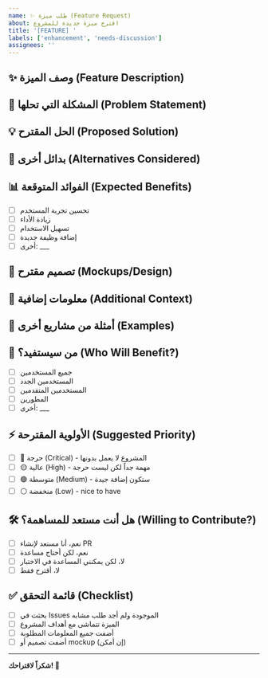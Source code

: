 ```yaml
---
name: ✨ طلب ميزة (Feature Request)
about: اقترح ميزة جديدة للمشروع
title: '[FEATURE] '
labels: ['enhancement', 'needs-discussion']
assignees: ''
---
```


## ✨ وصف الميزة (Feature Description)

<!-- وصف واضح ومختصر للميزة المقترحة -->

## 🎯 المشكلة التي تحلها (Problem Statement)

<!-- ما المشكلة التي ستحلها هذه الميزة؟ -->
<!-- مثال: أواجه صعوبة في... -->

## 💡 الحل المقترح (Proposed Solution)

<!-- كيف تتصور تنفيذ هذه الميزة؟ -->
<!-- كن محدداً قدر الإمكان -->

## 🔄 بدائل أخرى (Alternatives Considered)

<!-- هل فكرت في حلول بديلة؟ -->
<!-- لماذا تفضل الحل المقترح؟ -->

## 📊 الفوائد المتوقعة (Expected Benefits)

<!-- ما الفوائد التي ستجلبها هذه الميزة؟ -->

- [ ] تحسين تجربة المستخدم
- [ ] زيادة الأداء
- [ ] تسهيل الاستخدام
- [ ] إضافة وظيفة جديدة
- [ ] أخرى: ___

## 🎨 تصميم مقترح (Mockups/Design)

<!-- إذا كان لديك تصميم أو mockup، أضفه هنا -->

## 📝 معلومات إضافية (Additional Context)

<!-- أي معلومات أخرى قد تكون مفيدة -->

## 🔗 أمثلة من مشاريع أخرى (Examples)

<!-- هل رأيت هذه الميزة في مشاريع أخرى؟ -->
<!-- أضف روابط أو لقطات شاشة -->

## 👥 من سيستفيد؟ (Who Will Benefit?)

<!-- من سيستفيد من هذه الميزة؟ -->

- [ ] جميع المستخدمين
- [ ] المستخدمين الجدد
- [ ] المستخدمين المتقدمين
- [ ] المطورين
- [ ] أخرى: ___

## ⚡ الأولوية المقترحة (Suggested Priority)

<!-- ما مدى أهمية هذه الميزة بالنسبة لك؟ -->

- [ ] 🔴 حرجة (Critical) - المشروع لا يعمل بدونها
- [ ] 🟡 عالية (High) - مهمة جداً لكن ليست حرجة
- [ ] 🟢 متوسطة (Medium) - ستكون إضافة جيدة
- [ ] ⚪ منخفضة (Low) - nice to have

## 🛠️ هل أنت مستعد للمساهمة؟ (Willing to Contribute?)

<!-- هل أنت مستعد للعمل على تنفيذ هذه الميزة؟ -->

- [ ] نعم، أنا مستعد لإنشاء PR
- [ ] نعم، لكن أحتاج مساعدة
- [ ] لا، لكن يمكنني المساعدة في الاختبار
- [ ] لا، أقترح فقط

## ✅ قائمة التحقق (Checklist)

- [ ] بحثت في Issues الموجودة ولم أجد طلب مشابه
- [ ] الميزة تتماشى مع أهداف المشروع
- [ ] أضفت جميع المعلومات المطلوبة
- [ ] أضفت تصميم أو mockup (إن أمكن)

---

**شكراً لاقتراحك! 🎉**

